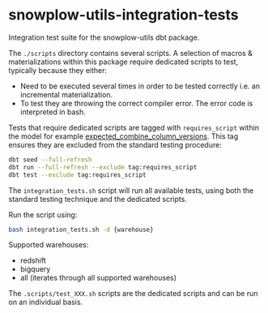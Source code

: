 # snowplow-utils-integration-tests

Integration test suite for the snowplow-utils dbt package.

The `./scripts` directory contains several scripts. A selection of macros & materializations within this package require dedicated scripts to test, typically because they either:
- Need to be executed several times in order to be tested correctly i.e. an incremental materialization.
- To test they are throwing the correct compiler error. The error code is interpreted in bash.

Tests that require dedicated scripts are tagged with `requires_script` within the model for example [expected_combine_column_versions](models/bigquery/expected_combine_column_versions.sql). This tag ensures they are excluded from the standard testing procedure:

```bash
dbt seed --full-refresh
dbt run --full-refresh --exclude tag:requires_script
dbt test --exclude tag:requires_script
``` 

The `integration_tests.sh` script will run all available tests, using both the standard testing technique and the dedicated scripts.

Run the script using:
```bash
bash integration_tests.sh -d {warehouse}
```

Supported warehouses:
- redshift
- bigquery
- all (iterates through all supported warehouses)

The `.scripts/test_XXX.sh` scripts are the dedicated scripts and can be run on an individual basis.



